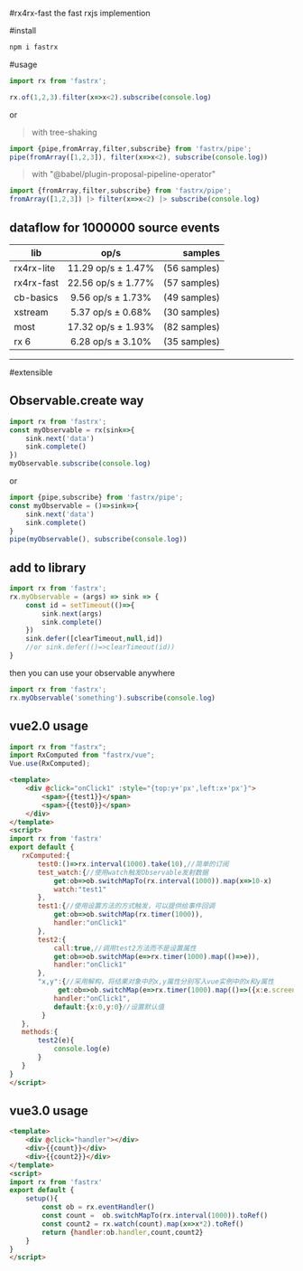 #rx4rx-fast
the fast rxjs implemention

#install

```bash
npm i fastrx
```

#usage

```js
import rx from 'fastrx';

rx.of(1,2,3).filter(x=>x<2).subscribe(console.log)
```

or
> with tree-shaking
```js
import {pipe,fromArray,filter,subscribe} from 'fastrx/pipe';
pipe(fromArray([1,2,3]), filter(x=>x<2), subscribe(console.log))
```
> with "@babel/plugin-proposal-pipeline-operator"
```js
import {fromArray,filter,subscribe} from 'fastrx/pipe';
fromArray([1,2,3]) |> filter(x=>x<2) |> subscribe(console.log)
```

dataflow for 1000000 source events
-----------------------------------------------

| lib   |      op/s      |  samples |
|----------|:-------------:|------:|
|rx4rx-lite  | 11.29 op/s ±  1.47%  | (56 samples)
|rx4rx-fast  | 22.56 op/s ±  1.77%  | (57 samples)
|cb-basics   |  9.56 op/s ±  1.73%  | (49 samples)
|xstream     | 5.37 op/s ±  0.68%   | (30 samples)
|most        | 17.32 op/s ±  1.93%  | (82 samples)
|rx 6        |  6.28 op/s ±  3.10%  | (35 samples)
-----------------------------------------------

#extensible

## Observable.create way

```js
import rx from 'fastrx';
const myObservable = rx(sink=>{
    sink.next('data')
    sink.complete()
})
myObservable.subscribe(console.log)
```
or

```js
import {pipe,subscribe} from 'fastrx/pipe';
const myObservable = ()=>sink=>{
    sink.next('data')
    sink.complete()
}
pipe(myObservable(), subscribe(console.log))
```

## add to library
```js
import rx from 'fastrx';
rx.myObservable = (args) => sink => {
    const id = setTimeout(()=>{
        sink.next(args)
        sink.complete()
    })
    sink.defer([clearTimeout,null,id])
    //or sink.defer(()=>clearTimeout(id))
}
```
then you can use your observable anywhere

```js
import rx from 'fastrx';
rx.myObservable('something').subscribe(console.log)
```

## vue2.0 usage
```js
import rx from "fastrx";
import RxComputed from "fastrx/vue";
Vue.use(RxComputed);

```
```html
<template>
    <div @click="onClick1" :style="{top:y+'px',left:x+'px'}">
        <span>{{test1}}</span>
        <span>{{test0}}</span>
    </div>
</template>
<script>
import rx from 'fastrx'
export default {
   rxComputed:{
       test0:()=>rx.interval(1000).take(10),//简单的订阅
       test_watch:{//使用watch触发Observable发射数据
           get:ob=>ob.switchMapTo(rx.interval(1000)).map(x=>10-x)
           watch:"test1"
       },
       test1:{//使用设置方法的方式触发，可以提供给事件回调
           get:ob=>ob.switchMap(rx.timer(1000)),
           handler:"onClick1"
       },
       test2:{
           call:true,//调用test2方法而不是设置属性
           get:ob=>ob.switchMap(e=>rx.timer(1000).map(()=>e)),
           handler:"onClick1"
       },
       "x,y":{//采用解构，将结果对象中的x,y属性分别写入vue实例中的x和y属性
            get:ob=>ob.switchMap(e=>rx.timer(1000).map(()=>({x:e.screenX,y:e.screenY}))),
           handler:"onClick1",
           default:{x:0,y:0}//设置默认值
        }
   },
   methods:{
       test2(e){
           console.log(e)
       }
   }
}
</script>
```

## vue3.0 usage
```html
<template>
    <div @click="handler"></div>
    <div>{{count}}</div>
    <div>{{count2}}</div>
</template>
<script>
import rx from 'fastrx'
export default {
    setup(){
        const ob = rx.eventHandler()
        const count =  ob.switchMapTo(rx.interval(1000)).toRef()
        const count2 = rx.watch(count).map(x=>x*2).toRef()
        return {handler:ob.handler,count,count2}
    }
}
</script>
```